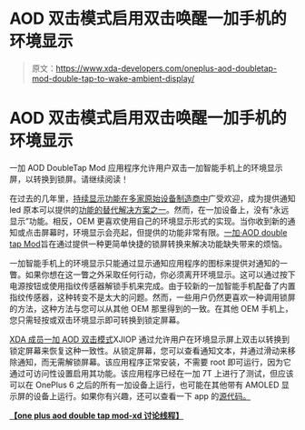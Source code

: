 # AOD 双击模式启用双击唤醒一加手机的环境显示

> 原文：<https://www.xda-developers.com/oneplus-aod-doubletap-mod-double-tap-to-wake-ambient-display/>

# AOD 双击模式启用双击唤醒一加手机的环境显示

一加 AOD DoubleTap Mod 应用程序允许用户双击一加智能手机上的环境显示屏，以转换到锁屏。请继续阅读！

在过去的几年里，[持续显示功能在多家原始设备制造商中](https://www.xda-developers.com/enable-google-pixel-2-always-on-ambient-display/)广受欢迎，成为提供通知 led 原本可以提供的[功能的替代解决方案之一](https://www.xda-developers.com/oneplus-6t-notification-led-always-on-display-ip-rating/)。然而，在一加设备上，没有“永远显示”功能。相反，OEM 更喜欢使用自己的环境显示形式的实现。当你收到新的通知或点击屏幕时，环境显示会亮起，但提供的功能非常有限。[一加·AOD double tap Mod](https://forum.xda-developers.com/oneplus-7/oneplus-7-7-pro-cross-device-themes-apps--mods/oneplus-aod-doubletap-mod-t4022479)旨在通过提供一种更简单快捷的锁屏转换来解决功能缺失带来的烦恼。

一加智能手机上的环境显示只能通过显示通知应用程序的图标来提供对通知的一瞥。如果你想在这一瞥之外采取任何行动，你必须离开环境显示。这可以通过按下电源按钮或使用指纹传感器解锁手机来完成。由于较新的一加智能手机配备了内置指纹传感器，这种转变不是太大的问题。然而，一些用户仍然更喜欢一种调用锁屏的方法，这种方法与您可以从其他 OEM 那里得到的一致。在其他 OEM 手机上，您只需轻按或双击环境显示即可转换到锁定屏幕。

[XDA 成员](https://forum.xda-developers.com/oneplus-7/oneplus-7-7-pro-cross-device-themes-apps--mods/oneplus-aod-doubletap-mod-t4022479)[一加 AOD 双击模式](https://forum.xda-developers.com/member.php?u=822682)XJIOP 通过允许用户在环境显示屏上双击以转换到锁定屏幕来恢复这种一致性。从锁定屏幕，您可以查看通知文本，并通过滑动来移除通知，而无需解锁屏幕。该应用程序正常安装，不需要 root 即可运行，因为它通过可访问性设置启用其功能。该应用程序已经在一加 7T 上进行了测试，但应该可以在 OnePlus 6 之后的所有一加设备上运行，也可能在其他带有 AMOLED 显示屏的设备上运行。如果你有兴趣，还可以查看一下 app 的[源代码。](https://github.com/XJIOP/OnePlus-AOD-DoubleTap-Mod)

**[【one plus aod double tap mod-xd 讨论线程】](https://forum.xda-developers.com/oneplus-7/oneplus-7-7-pro-cross-device-themes-apps--mods/oneplus-aod-doubletap-mod-t4022479)**